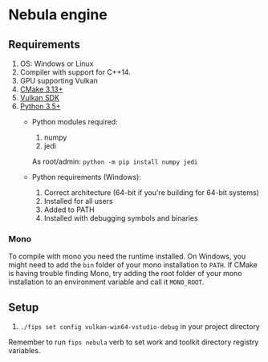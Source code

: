 # Nebula engine

## Requirements
1. OS: Windows or Linux
2. Compiler with support for C++14.
3. GPU supporting Vulkan
4. [CMake 3.13+](https://cmake.org/download/)
5. [Vulkan SDK](https://vulkan.lunarg.com/sdk/home)
6. [Python 3.5+](https://www.python.org/downloads)
    * Python modules required:
        1. numpy
        2. jedi
        
        As root/admin: `python -m pip install numpy jedi`
    * Python requirements (Windows):
        1. Correct architecture (64-bit if you're building for 64-bit systems)
        2. Installed for all users
        3. Added to PATH
        4. Installed with debugging symbols and binaries

### Mono
To compile with mono you need the runtime installed.
On Windows, you might need to add the `bin` folder of your mono installation to `PATH`.
If CMake is having trouble finding Mono, try adding the root folder of your mono installation to an environment variable and call it `MONO_ROOT`.

## Setup
1. `./fips set config vulkan-win64-vstudio-debug` in your project directory

Remember to run `fips nebula` verb to set work and toolkit directory registry variables.